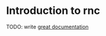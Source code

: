# Introduction to rnc

TODO: write [great documentation](http://jacobian.org/writing/what-to-write/)
